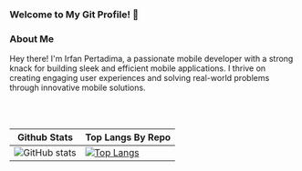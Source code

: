 ### Welcome to My Git Profile! 👋



### About Me
Hey there! I'm Irfan Pertadima, a passionate mobile developer with a strong knack for building sleek and efficient mobile applications. I thrive on creating engaging user experiences and solving real-world problems through innovative mobile solutions.
 
<br><br>

| Github Stats  | Top Langs By Repo  | 
|---|---|
| ![GitHub stats](https://github-readme-stats.vercel.app/api?username=pertadima&show=reviews,discussions_started,discussions_answered,prs_merged,prs_merged_percentage&theme=dark&hide_border=true)  |  [![Top Langs](https://github-readme-stats.vercel.app/api/top-langs/?username=pertadima&layout=donut-vertical&theme=dark&hide_border=true)](https://github.com/anuraghazra/github-readme-stats) |  


<!--
**pertadima/pertadima** is a ✨ _special_ ✨ repository because its `README.md` (this file) appears on your GitHub profile.

Here are some ideas to get you started:

- 🔭 I’m currently working on ...
- 🌱 I’m currently learning ...
- 👯 I’m looking to collaborate on ...
- 🤔 I’m looking for help with ...
- 💬 Ask me about ...
- 📫 How to reach me: ...
- 😄 Pronouns: ...
- ⚡ Fun fact: ...
-->
